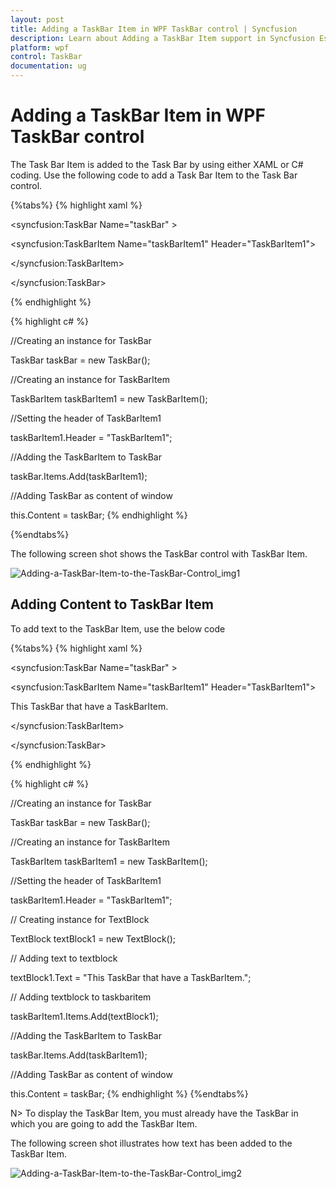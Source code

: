 ```yaml
---
layout: post
title: Adding a TaskBar Item in WPF TaskBar control | Syncfusion
description: Learn about Adding a TaskBar Item support in Syncfusion Essential Studio WPF TaskBar control, its elements and more.
platform: wpf
control: TaskBar
documentation: ug
---
```


# Adding a TaskBar Item in WPF TaskBar control

The Task Bar Item is added to the Task Bar by using either XAML or C# coding. Use the following code to add a Task Bar Item to the Task Bar control.


{%tabs%}
{% highlight xaml %}



<!-- Adding TaskBar -->

<syncfusion:TaskBar Name="taskBar" >



<!-- Adding TaskBarItem -->

<syncfusion:TaskBarItem Name="taskBarItem1" Header="TaskBarItem1">

</syncfusion:TaskBarItem>

</syncfusion:TaskBar>

{% endhighlight %}


{% highlight c# %}



//Creating an instance for TaskBar

TaskBar taskBar = new TaskBar();



//Creating an instance for TaskBarItem

TaskBarItem taskBarItem1 = new TaskBarItem();



//Setting the header of TaskBarItem1

taskBarItem1.Header = "TaskBarItem1";



//Adding the TaskBarItem to TaskBar

taskBar.Items.Add(taskBarItem1);



//Adding TaskBar as content of window

this.Content = taskBar; 
{% endhighlight %}

{%endtabs%}


The following screen shot shows the TaskBar control with TaskBar Item.


![Adding-a-TaskBar-Item-to-the-TaskBar-Control_img1](Adding-a-TaskBar-Item-to-the-TaskBar-Control_images/Adding-a-TaskBar-Item-to-the-TaskBar-Control_img1.jpeg)





## Adding Content to TaskBar Item

To add text to the TaskBar Item, use the below code

{%tabs%}
{% highlight xaml %}



<!-- Adding TaskBar  -->

<syncfusion:TaskBar Name="taskBar" >



<!-- Adding TaskBarItem -->

<syncfusion:TaskBarItem Name="taskBarItem1" Header="TaskBarItem1">



<!-- Adding content to TaskBarItem -->

<StackPanel Margin="10" HorizontalAlignment="Center" VerticalAlignment="Stretch">

<TextBlock TextWrapping="Wrap"> This TaskBar that have a TaskBarItem.</TextBlock>

</StackPanel>

</syncfusion:TaskBarItem>

</syncfusion:TaskBar>

{% endhighlight %}


{% highlight c# %}



//Creating an instance for TaskBar

TaskBar taskBar = new TaskBar();



//Creating an instance for TaskBarItem

TaskBarItem taskBarItem1 = new TaskBarItem();



//Setting the header of TaskBarItem1

taskBarItem1.Header = "TaskBarItem1";



// Creating instance for TextBlock

TextBlock textBlock1 = new TextBlock();



// Adding text to textblock

textBlock1.Text = "This TaskBar that have a TaskBarItem.";



// Adding textblock to taskbaritem

taskBarItem1.Items.Add(textBlock1);          



//Adding the TaskBarItem to TaskBar

taskBar.Items.Add(taskBarItem1);             



//Adding TaskBar as content of window

this.Content = taskBar; 
{% endhighlight %}
{%endtabs%}

N> To display the TaskBar Item, you must already have the TaskBar in which you are going to add the TaskBar Item.

The following screen shot illustrates how text has been added to the TaskBar Item.



![Adding-a-TaskBar-Item-to-the-TaskBar-Control_img2](Adding-a-TaskBar-Item-to-the-TaskBar-Control_images/Adding-a-TaskBar-Item-to-the-TaskBar-Control_img2.jpeg)





